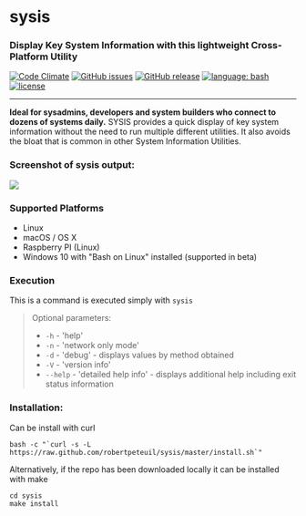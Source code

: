 # sysis
### Display Key System Information with this lightweight Cross-Platform Utility
[![Code Climate](https://codeclimate.com/github/robertpeteuil/sysis/badges/gpa.svg)](https://codeclimate.com/github/robertpeteuil/sysis)
[![GitHub issues](https://img.shields.io/github/issues/robertpeteuil/sysis.svg)](https://github.com/robertpeteuil/sysis)
[![GitHub release](https://img.shields.io/github/release/robertpeteuil/sysis.svg?colorB=2067b8)](https://github.com/robertpeteuil/sysis)
[![language: bash](https://img.shields.io/badge/language-bash-447799.svg?colorB=2067b8&style=flat-square "made in Bash")]()
[![license](https://img.shields.io/github/license/robertpeteuil/sysis.svg?colorB=2067b8)](https://github.com/robertpeteuil/sysis)

---

**Ideal for sysadmins, developers and system builders who connect to dozens of systems daily.**  SYSIS provides a quick display of key system information without the need to run multiple different utilities.  It also avoids the bloat that is common in other System Information Utilities.

### Screenshot of sysis output: 
![](https://cloud.githubusercontent.com/assets/1554603/24118108/e1456456-0d69-11e7-8501-2c3954b8b12d.png)

### Supported Platforms

  * Linux
  * macOS / OS X
  * Raspberry PI (Linux)
  * Windows 10 with "Bash on Linux" installed (supported in beta)

### Execution

This is a command is executed simply with `sysis`

> Optional parameters:
> -  `-h` - 'help'
> -  `-n` - 'network only mode'
> -  `-d` - 'debug' - displays values by method obtained
> -  `-V` - 'version info'
> -  `--help` - 'detailed help info' - displays additional help including exit status information

### Installation:

Can be install with curl

```shell
bash -c "`curl -s -L https://raw.github.com/robertpeteuil/sysis/master/install.sh`"
```


Alternatively, if the repo has been downloaded locally it can be installed with make

```shell
cd sysis
make install
```
